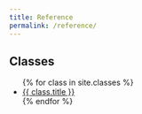 ```yaml
---
title: Reference
permalink: /reference/
---
```


## Classes

<ul>
  {% for class in site.classes %}
  <li><a href="{{ class.url | prepend: site.baseurl }}">{{ class.title }}</a></li>
  {% endfor %}
</ul>
